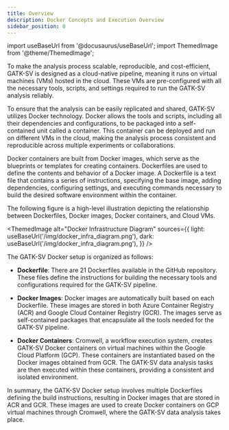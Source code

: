 ```yaml
---
title: Overview
description: Docker Concepts and Execution Overview
sidebar_position: 0
---
```


import useBaseUrl from '@docusaurus/useBaseUrl';
import ThemedImage from '@theme/ThemedImage';

To make the analysis process scalable, reproducible, and cost-efficient,
GATK-SV is designed as a cloud-native pipeline, 
meaning it runs on virtual machines (VMs) hosted in the cloud.
These VMs are pre-configured with all the necessary tools, scripts, and settings 
required to run the GATK-SV analysis reliably. 


To ensure that the analysis can be easily replicated and shared, 
GATK-SV utilizes Docker technology. 
Docker allows the tools and scripts, including all their dependencies and configurations, 
to be packaged into a self-contained unit called a container. 
This container can be deployed and run on different VMs in the cloud, 
making the analysis process consistent and reproducible across multiple experiments or collaborations.


Docker containers are built from Docker images, 
which serve as the blueprints or templates for creating containers.
Dockerfiles are used to define the contents and behavior of a Docker image. 
A Dockerfile is a text file that contains a series of instructions, 
specifying the base image, adding dependencies, configuring settings, 
and executing commands necessary to build the desired software environment within the container.


The following figure is a high-level illustration depicting the relationship 
between Dockerfiles, Docker images, Docker containers, and Cloud VMs.


<ThemedImage
  alt="Docker Infrastructure Diagram"
  sources={{
    light: useBaseUrl('/img/docker_infra_diagram.png'),
    dark: useBaseUrl('/img/docker_infra_diagram.png'),
  }}
/>


The GATK-SV Docker setup is organized as follows:

 - **Dockerfile**: There are 21 Dockerfiles available in the GitHub repository. 
   These files define the instructions for building the necessary tools and 
   configurations required for the GATK-SV pipeline.

 - **Docker Images**: Docker images are automatically built based on each Dockerfile. 
   These images are stored in both Azure Container Registry (ACR) and 
   Google Cloud Container Registry (GCR). The images serve as self-contained 
   packages that encapsulate all the tools needed for the GATK-SV pipeline.

 - **Docker Containers**: Cromwell, a workflow execution system, creates GATK-SV 
   Docker containers on virtual machines within the Google Cloud Platform (GCP). 
   These containers are instantiated based on the Docker images obtained 
   from GCR. The GATK-SV data analysis tasks are then executed within 
   these containers, providing a consistent and isolated environment.

In summary, the GATK-SV Docker setup involves multiple Dockerfiles defining 
the build instructions, resulting in Docker images that are stored in ACR and GCR. 
These images are used to create Docker containers on GCP virtual machines through Cromwell, 
where the GATK-SV data analysis takes place.
